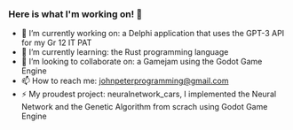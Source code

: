 ### Here is what I'm working on! 👋

- 🔭 I’m currently working on: a Delphi application that uses the GPT-3 API for my Gr 12 IT PAT
- 🌱 I’m currently learning: the Rust programming language
- 👯 I’m looking to collaborate on: a Gamejam using the Godot Game Engine
- 📫 How to reach me: johnpeterprogramming@gmail.com
- ⚡ My proudest project: neuralnetwork_cars, I implemented the Neural Network and the Genetic Algorithm from scrach using Godot Game Engine
<!-- - 🤔 I’m looking for help with ...
- - 💬 Ask me about:   -->

<!-- - ⚡ Fun fact: I can speak German -->

